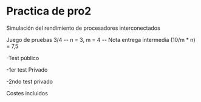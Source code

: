 # Practica de pro2
Simulación del rendimiento de procesadores interconectados

Juego de pruebas 3/4 -- n = 3, m = 4 -- Nota entrega intermedia (10/m * n) = 7,5

-Test público

-1er test Privado

-2ndo test privado

Costes incluidos
